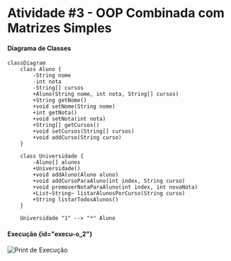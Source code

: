 #  Atividade #3 - OOP Combinada com Matrizes Simples

#### Diagrama de Classes

```mermaid
classDiagram
    class Aluno {
        -String nome
        -int nota
        -String[] cursos
        +Aluno(String nome, int nota, String[] cursos)
        +String getNome()
        +void setNome(String nome)
        +int getNota()
        +void setNota(int nota)
        +String[] getCursos()
        +void setCursos(String[] cursos)
        +void addCurso(String curso)
    }

    class Universidade {
        -Aluno[] alunos
        +Universidade()
        +void addAluno(Aluno aluno)
        +void addCursoParaAluno(int index, String curso)
        +void promoverNotaParaAluno(int index, int novaNota)
        +List~String~ listarAlunosPorCurso(String curso)
        +String listarTodosAlunos()
    }

    Universidade "1" --> "*" Aluno
```

#### Execução {id="execu-o_2"}
![Print de Execução](img_5.png)
